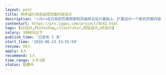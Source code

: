 ```yaml
---                
layout: post       
title: 软件运行状态监视页面内容设计           
description: '</br>在已有的页面框架和风格样式设计基础上，扩展设计一个新的页面内容。</br>内容是：</br>1、在区域内显示6个服务器的运行状态。</br>2、运行状态包括每个服务器的CPU、内存、磁盘、网络等数值，以及每个服务器中运行的多个进程（及软件，一般3到10个）的状态，包括每个进程的id、名称、CPU、内存等信息。</br>3、主要是设计并实现（nodejs、html、gojs或者svg）该页面中的内容显示，显示6个单元（不用服务器形态，但要显示出各个单元的自身情况和进程情况）。</br>'     
contenturl: https://pro.lagou.com/project/8542.html      
tags: [UI设计,Photoshop,illustrator,网站设计,H5设计]            
salary: 3000元以下          
publish_time: '已发布 1 天'         
start_time: '2018-06-23 23:55:59'           
review: 99人                   
apply: 6人                   
recommend: 1人                   
time_range: 小于1周              
status: 招募中                  
---                 
```

